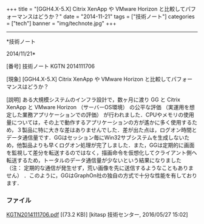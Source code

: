 ﻿+++
title = "[GGH4.X-5.X] Citrix XenApp や VMware Horizon と比較してパフォーマンスはどうか？"
date = "2014-11-21"
tags = ["技術ノート"]
categories = ["tech"]
banner = "img/technote.jpg"
+++

-----------------------------------------------------------------------------------------------------------------------------

*技術ノート

2014/11/21*


[番号]
技術ノート KGTN 2014111706

[現象]
[GGH4.X-5.X] Citrix XenApp や VMware Horizon
と比較してパフォーマンスはどうか？

[説明]
ある大規模システムのインフラ設計で，数ヶ月に渡り GG と Citrix XenApp と
VMware Horizon （サーバーOS環境） の公平な評価
（実運用を想定した業務アプリケーションでの評価）
が行われました．CPUやメモリの使用量については，その上で動作するアプリケーションの方が遙かに多く使用するため，３製品に特に大きな差はありませんでした．差が出た点は，ログオン時間とデータ通信量です．GGはセッション毎にWin32サブシステムを生成しないため，他製品よりも早くログオン処理が完了しました．また，GGは定期的に画面を監視して差分を転送するのではなく，描画命令を仮想化してクライアント側へ転送するため，トータルのデータ通信量が少ないという結果になりました
（注：
定期的な通信が発生せず，荒い画像を先に送信するようなこともありません）
．このように，GGはGraphOn社の独自の方式で十分な性能を有しております．


### ファイル

 
 


[KGTN2014111706.pdf](http://techreport.kitasp.net/attachments/download/2573/KGTN2014111706.pdf)
 [(73.2 KB)] [kitasp 技術センター, 2016/05/27
15:02]


 


 

